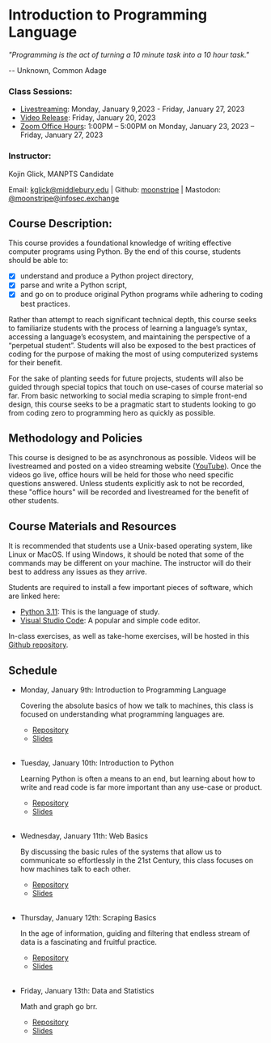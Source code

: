 # Introduction to Programming Language

*"Programming is the act of turning a 10 minute task into a 10 hour task."*

-- Unknown, Common Adage

### Class Sessions:
- [Livestreaming](https://www.twitch.tv/moonstripestream): Monday, January 9,2023 - Friday, January 27, 2023
- [Video Release](https://www.youtube.com/CTECMIIS): Friday, January 20, 2023
- [Zoom Office Hours](https://middlebury.zoom.us/j/8424697123?pwd=VWJlbndkWVdNc1hZQ3pERFF2YzJEZz09): 1:00PM – 5:00PM on Monday, January 23, 2023 – Friday, January 27, 2023

### Instructor:
Kojin Glick, MANPTS Candidate

Email: [kglick@middlebury.edu](mailto:kglick@middlebury.edu) | Github: [moonstripe](https://github.com/moonstripe) | Mastodon: [@moonstripe@infosec.exchange](https://infosec.exchange/@moonstripe)

## Course Description:

This course provides a foundational knowledge of writing effective computer programs using Python. By the end of this course, students should be able to:
- [x] understand and produce a Python project directory, 
- [x] parse and write a Python script, 
- [x] and go on to produce original Python programs while adhering to coding best practices.

Rather than attempt to reach significant technical depth, this course seeks to familiarize students with the process of learning a language’s syntax, accessing a language’s ecosystem, and maintaining the perspective of a “perpetual student”. Students will also be exposed to the best practices of coding for the purpose of making the most of using computerized systems for their benefit.

For the sake of planting seeds for future projects, students will also be guided through special topics that touch on use-cases of course material so far. From basic networking to social media scraping to simple front-end design, this course seeks to be a pragmatic start to students looking to go from coding zero to programming hero as quickly as possible. 

## Methodology and Policies

This course is designed to be as asynchronous as possible. Videos will be livestreamed and posted on a video streaming website ([YouTube](https://www.youtube.com/playlist?list=PL8pOUmyyjmehqEUiHzhwdus1DpePB4ylW)). Once the videos go live, office hours will be held for those who need specific questions answered. Unless students explicitly ask to not be recorded, these "office hours" will be recorded and livestreamed for the benefit of other students.

## Course Materials and Resources

It is recommended that students use a Unix-based operating system, like Linux or MacOS. If using Windows, it should be noted that some of the commands may be different on your machine. The instructor will do their best to address any issues as they arrive.

Students are required to install a few important pieces of software, which are linked here:

- [Python 3.11](https://www.python.org/downloads/): This is the language of study.
- [Visual Studio Code](https://code.visualstudio.com/download): A popular and simple code editor.

In-class exercises, as well as take-home exercises, will be hosted in this [Github repository](https://github.com/moonstripe/introduction-to-programming-language). 



## Schedule

- Monday, January 9th: Introduction to Programming Language

  Covering the absolute basics of how we talk to machines, this class is focused on understanding what programming languages are. 

  - [Repository](https://github.com/moonstripe/introduction-to-programming-language/tree/main/00_introduction_to_programming_language)
  - [Slides](https://docs.google.com/presentation/d/17hKLh53A_JLE-Zls40YYiY5OMow2mZ_8xBmXz_6A4iI/edit?usp=sharing)
<br/><br/>
- Tuesday, January 10th: Introduction to Python

  Learning Python is often a means to an end, but learning about how to write and read code is far more important than any use-case or product.

  - [Repository](https://github.com/moonstripe/introduction-to-programming-language/tree/main/01_introduction_to_python)
  - [Slides](https://docs.google.com/presentation/d/1mJ5GvlaCEirSUQnQ8S_l_g8lS34vB1D4LiyomvkxvWI/edit?usp=sharing)
<br/><br/>
- Wednesday, January 11th: Web Basics

  By discussing the basic rules of the systems that allow us to communicate so effortlessly in the 21st Century, this class focuses on how machines talk to each other.

  - [Repository](https://github.com/moonstripe/introduction-to-programming-language/tree/main/02_web_basics)
  - [Slides](https://docs.google.com/presentation/d/1AEwQCERGp2ngGncckdH9rGDgNOIAPdDs8C6ZPlfsobQ/edit?usp=share_link)
<br/><br/>
- Thursday, January 12th: Scraping Basics
  
  In the age of information, guiding and filtering that endless stream of data is a fascinating and fruitful practice.

  - [Repository](https://github.com/moonstripe/introduction-to-programming-language/tree/main/03_scraping_basics)
  - [Slides](https://docs.google.com/presentation/d/1nrwOEuPM3Sk2jfZ5M5DQA3MXMdI6BXdmdFQOEqcxooU/edit?usp=sharing)
<br/><br/>
- Friday, January 13th: Data and Statistics
  
  Math and graph go brr.

  - [Repository](https://github.com/moonstripe/introduction-to-programming-language/tree/main/04_data_and_statistics)
  - [Slides](https://docs.google.com/presentation/d/1FsSpmf4rx6oiuP9bMah4gyGi4tIHuJQgmeupN1C1feA/edit?usp=share_link)